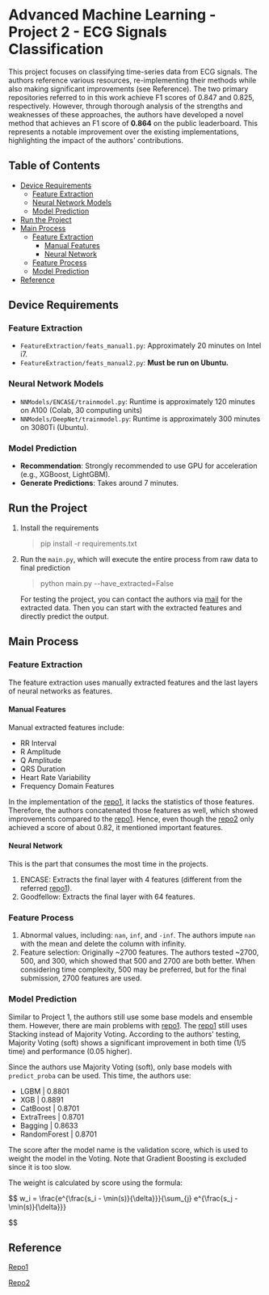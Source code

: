 # Advanced Machine Learning - Project 2 - ECG Signals Classification

This project focuses on classifying time-series data from ECG signals. The authors reference various resources, re-implementing their methods while also making significant improvements (see Reference). The two primary repositories referred to in this work achieve F1 scores of 0.847 and 0.825, respectively. However, through thorough analysis of the strengths and weaknesses of these approaches, the authors have developed a novel method that achieves an F1 score of **0.864** on the public leaderboard. This represents a notable improvement over the existing implementations, highlighting the impact of the authors' contributions.

## Table of Contents

- [Device Requirements](#device-requirements)
  - [Feature Extraction](#feature-extraction)
  - [Neural Network Models](#neural-network-models)
  - [Model Prediction](#model-prediction)
- [Run the Project](#run-the-project)
- [Main Process](#main-process)
  - [Feature Extraction](#feature-extraction-1)
    - [Manual Features](#manual-features)
    - [Neural Network](#neural-network-1)
  - [Feature Process](#feature-process)
  - [Model Prediction](#model-prediction-1)
- [Reference](#reference)

## Device Requirements

### Feature Extraction

- `FeatureExtraction/feats_manual1.py`: Approximately 20 minutes on Intel i7.
- `FeatureExtraction/feats_manual2.py`: **Must be run on Ubuntu.**

### Neural Network Models

- `NNModels/ENCASE/trainmodel.py`: Runtime is approximately 120 minutes on A100 (Colab, 30 computing units)
- `NNModels/DeepNet/trainmodel.py`: Runtime is approximately 300 minutes on 3080Ti (Ubuntu).

### Model Prediction

- **Recommendation**: Strongly recommended to use GPU for acceleration (e.g., XGBoost, LightGBM).
- **Generate Predictions**: Takes around 7 minutes.

## Run the Project

1. Install the requirements

   > pip install -r requirements.txt
   >
2. Run the `main.py`, which will execute the entire process from raw data to final prediction

   > python main.py --have_extracted=False
   >

   For testing the project, you can contact the authors via [mail](zym0303@connect.hku.hk) for the extracted data. Then you can start with the extracted features and directly predict the output.

## Main Process

### Feature Extraction

The feature extraction uses manually extracted features and the last layers of neural networks as features.

#### Manual Features

Manual extracted features include:

* RR Interval
* R Amplitude
* Q Amplitude
* QRS Duration
* Heart Rate Variability
* Frequency Domain Features

In the implementation of the [repo1](https://github.com/ImaGoodFella/aml_projects/tree/main/project2), it lacks the statistics of those features. Therefore, the authors concatenated those features as well, which showed improvements compared to the [repo1](https://github.com/ImaGoodFella/aml_projects/tree/main/project2). Hence, even though the [repo2](https://github.com/mchami02/ECG-Signal-Classification-Task) only achieved a score of about 0.82, it mentioned important features.

#### Neural Network

This is the part that consumes the most time in the projects.

1. ENCASE: Extracts the final layer with 4 features (different from the referred [repo1](https://github.com/ImaGoodFella/aml_projects/tree/main/project2)).
2. Goodfellow: Extracts the final layer with 64 features.

### Feature Process

1. Abnormal values, including: `nan`, `inf`, and `-inf`. The authors impute `nan` with the mean and delete the column with infinity.
2. Feature selection: Originally ~2700 features. The authors tested ~2700, 500, and 300, which showed that 500 and 2700 are both better. When considering time complexity, 500 may be preferred, but for the final submission, 2700 features are used.

### Model Prediction

Similar to Project 1, the authors still use some base models and ensemble them. However, there are main problems with [repo1](https://github.com/ImaGoodFella/aml_projects/tree/main/project2https://). The [repo1](https://github.com/ImaGoodFella/aml_projects/tree/main/project2https://) still uses Stacking instead of Majority Voting. According to the authors' testing, Majority Voting (soft) shows a significant improvement in both time (1/5 time) and performance (0.05 higher).

Since the authors use Majority Voting (soft), only base models with `predict_proba` can be used. This time, the authors use:

* LGBM | 0.8801
* XGB | 0.8891
* CatBoost | 0.8701
* ExtraTrees | 0.8701
* Bagging | 0.8633
* RandomForest | 0.8701

The score after the model name is the validation score, which is used to weight the model in the Voting. Note that Gradient Boosting is excluded since it is too slow.

The weight is calculated by score using the formula:

$$
w_i = \frac{e^{\frac{s_i - \min(s)}{\delta}}}{\sum_{j} e^{\frac{s_j - \min(s)}{\delta}}}

$$

## Reference

[Repo1](https://github.com/ImaGoodFella/aml_projects/tree/main/project2)

[Repo2](https://github.com/mchami02/ECG-Signal-Classification-Task)
